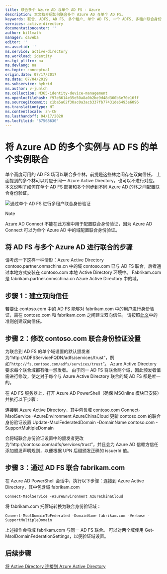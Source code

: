 ```yaml
---
title: 联合多个 Azure AD 与单个 AD FS - Azure
description: 本文档介绍如何联合多个 Azure AD 与单个 AD FS。
keywords: 联合, ADFS, AD FS, 多个租户, 单个 AD FS, 一个 ADFS, 多租户联合身份验证, 多林 adfs, aad connect, 联合身份验证, 跨租户联合身份验证
services: active-directory
documentationcenter: ''
author: billmath
manager: daveba
editor: ''
ms.assetid: ''
ms.service: active-directory
ms.workload: identity
ms.tgt_pltfrm: na
ms.devlang: na
ms.topic: conceptual
origin.date: 07/17/2017
ms.date: 07/04/2019
ms.subservice: hybrid
ms.author: v-junlch
ms.collection: M365-identity-device-management
ms.openlocfilehash: f97e8614e35e50a8a0b2be9d48d360b6e70e16ff
ms.sourcegitcommit: c1ba5a62f30ac0a3acb337fb77431de6493e6096
ms.translationtype: HT
ms.contentlocale: zh-CN
ms.lasthandoff: 04/17/2020
ms.locfileid: "67568630"
---
```

# <a name="federate-multiple-instances-of-azure-ad-with-single-instance-of-ad-fs"></a>将 Azure AD 的多个实例与 AD FS 的单个实例联合

单个高度可用的 AD FS 场可以联合多个林，前提是这些林之间存在双向信任。 上面提到的多个林可以对应于同一 Azure Active Directory，也可以不进行对应。 本文说明了如何在单个 AD FS 部署和多个同步到不同 Azure AD 的林之间配置联合身份验证。

![通过单个 AD FS 进行多租户联合身份验证](./media/how-to-connect-fed-single-adfs-multitenant-federation/concept.png)
 
> [!NOTE]
> Azure AD Connect 不能在此方案中用于配置联合身份验证，因为 Azure AD Connect 可以为单个 Azure AD 中的域配置联合身份验证。

## <a name="steps-for-federating-ad-fs-with-multiple-azure-ad"></a>将 AD FS 与多个 Azure AD 进行联合的步骤

请考虑一下这样一种情形：Azure Active Directory contoso.partner.onmschina.cn 中的域 contoso.com 已与 AD FS 联合，后者通过本地方式安装在 contoso.com 本地 Active Directory 环境中。 Fabrikam.com 是 fabrikam.partner.onmschina.cn Azure Active Directory 中的域。

## <a name="step-1-establish-a-two-way-trust"></a>步骤 1：建立双向信任
 
若要让 contoso.com 中的 AD FS 能够对 fabrikam.com 中的用户进行身份验证，需在 contoso.com 和 fabrikam.com 之间建立双向信任。 请按照[此文](https://technet.microsoft.com/library/cc816590.aspx)中的准则创建双向信任。
 
## <a name="step-2-modify-contosocom-federation-settings"></a>步骤 2：修改 contoso.com 联合身份验证设置 
 
为联合到 AD FS 的单个域设置的默认颁发者为“http\://ADFSServiceFQDN/adfs/services/trust”，例如“`http://fs.contoso.com/adfs/services/trust`”。 Azure Active Directory 要求每个联合域都有唯一颁发者。 由于同一 AD FS 将联合两个域，因此颁发者值需进行修改，使之对于每个与 Azure Active Directory 联合的域 AD FS 都是唯一的。 
 
在 AD FS 服务器上，打开 Azure AD PowerShell（确保 MSOnline 模块已安装）并执行以下步骤：
 
连接到 Azure Active Directory，其中包含域 contoso.com Connect-MsolService -AzureEnvironment AzureChinaCloud 更新 contoso.com 的联合身份验证设置 Update-MsolFederatedDomain -DomainName contoso.com -SupportMultipleDomain
 
会将域联合身份验证设置中的颁发者更改为“http\://contoso.com/adfs/services/trust”，并且会为 Azure AD 信赖方信任添加颁发声明规则，以便根据 UPN 后缀颁发正确的 issuerId 值。
 
## <a name="step-3-federate-fabrikamcom-with-ad-fs"></a>步骤 3：通过 AD FS 联合 fabrikam.com
 
在 Azure AD PowerShell 会话中，执行以下步骤：连接到 Azure Active Directory，其中包含域 fabrikam.com

    Connect-MsolService -AzureEnvironment AzureChinaCloud

将 fabrikam.com 托管域转换为联合身份验证域：

    Convert-MsolDomainToFederated -DomainName fabrikam.com -Verbose -SupportMultipleDomain
 
上述操作会将域 fabrikam.com 与同一 AD FS 联合。 可以对两个域使用 Get-MsolDomainFederationSettings，以便验证域设置。

## <a name="next-steps"></a>后续步骤
[将 Active Directory 连接到 Azure Active Directory](whatis-hybrid-identity.md)

<!-- Update_Description: update metedata properties -->